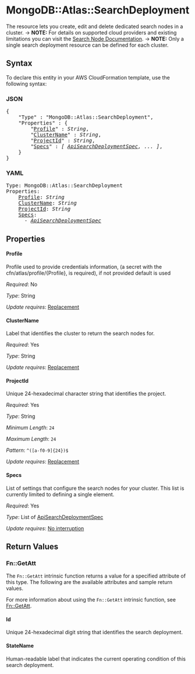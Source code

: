 # MongoDB::Atlas::SearchDeployment

The resource lets you create, edit and delete dedicated search nodes in a cluster.
-> **NOTE:** For details on supported cloud providers and existing limitations you can visit the [Search Node Documentation](https://www.mongodb.com/docs/atlas/cluster-config/multi-cloud-distribution/#search-nodes-for-workload-isolation).
-> **NOTE:** Only a single search deployment resource can be defined for each cluster.

## Syntax

To declare this entity in your AWS CloudFormation template, use the following syntax:

### JSON

<pre>
{
    "Type" : "MongoDB::Atlas::SearchDeployment",
    "Properties" : {
        "<a href="#profile" title="Profile">Profile</a>" : <i>String</i>,
        "<a href="#clustername" title="ClusterName">ClusterName</a>" : <i>String</i>,
        "<a href="#projectid" title="ProjectId">ProjectId</a>" : <i>String</i>,
        "<a href="#specs" title="Specs">Specs</a>" : <i>[ <a href="apisearchdeploymentspec.md">ApiSearchDeploymentSpec</a>, ... ]</i>,
    }
}
</pre>

### YAML

<pre>
Type: MongoDB::Atlas::SearchDeployment
Properties:
    <a href="#profile" title="Profile">Profile</a>: <i>String</i>
    <a href="#clustername" title="ClusterName">ClusterName</a>: <i>String</i>
    <a href="#projectid" title="ProjectId">ProjectId</a>: <i>String</i>
    <a href="#specs" title="Specs">Specs</a>: <i>
      - <a href="apisearchdeploymentspec.md">ApiSearchDeploymentSpec</a></i>
</pre>

## Properties

#### Profile

Profile used to provide credentials information, (a secret with the cfn/atlas/profile/{Profile}, is required), if not provided default is used

_Required_: No

_Type_: String

_Update requires_: [Replacement](https://docs.aws.amazon.com/AWSCloudFormation/latest/UserGuide/using-cfn-updating-stacks-update-behaviors.html#update-replacement)

#### ClusterName

Label that identifies the cluster to return the search nodes for.

_Required_: Yes

_Type_: String

_Update requires_: [Replacement](https://docs.aws.amazon.com/AWSCloudFormation/latest/UserGuide/using-cfn-updating-stacks-update-behaviors.html#update-replacement)

#### ProjectId

Unique 24-hexadecimal character string that identifies the project.

_Required_: Yes

_Type_: String

_Minimum Length_: <code>24</code>

_Maximum Length_: <code>24</code>

_Pattern_: <code>^([a-f0-9]{24})$</code>

_Update requires_: [Replacement](https://docs.aws.amazon.com/AWSCloudFormation/latest/UserGuide/using-cfn-updating-stacks-update-behaviors.html#update-replacement)

#### Specs

List of settings that configure the search nodes for your cluster. This list is currently limited to defining a single element.

_Required_: Yes

_Type_: List of <a href="apisearchdeploymentspec.md">ApiSearchDeploymentSpec</a>

_Update requires_: [No interruption](https://docs.aws.amazon.com/AWSCloudFormation/latest/UserGuide/using-cfn-updating-stacks-update-behaviors.html#update-no-interrupt)

## Return Values

### Fn::GetAtt

The `Fn::GetAtt` intrinsic function returns a value for a specified attribute of this type. The following are the available attributes and sample return values.

For more information about using the `Fn::GetAtt` intrinsic function, see [Fn::GetAtt](https://docs.aws.amazon.com/AWSCloudFormation/latest/UserGuide/intrinsic-function-reference-getatt.html).

#### Id

Unique 24-hexadecimal digit string that identifies the search deployment.

#### StateName

Human-readable label that indicates the current operating condition of this search deployment.

